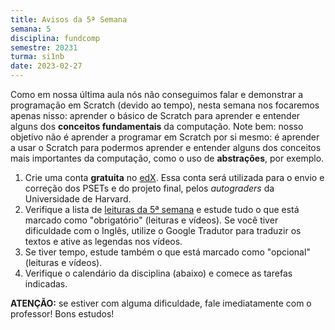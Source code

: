 ```yaml
---
title: Avisos da 5ª Semana
semana: 5
disciplina: fundcomp
semestre: 20231
turma: si1nb
date: 2023-02-27
---
```


Como em nossa última aula nós não conseguimos falar e demonstrar a programação
em Scratch (devido ao tempo), nesta semana nos focaremos apenas nisso: aprender
o básico de Scratch para aprender e entender alguns dos **conceitos
fundamentais** da computação. Note bem: nosso objetivo não é aprender a
programar em Scratch por si mesmo: é aprender a usar o Scratch para podermos
aprender e entender alguns dos conceitos mais importantes da computação, como o
uso de **abstrações**, por exemplo.

1. Crie uma conta **gratuita** no [edX](https://www.edx.org). Essa conta
   será utilizada para o envio e correção dos PSETs e do projeto final,
   pelos *autograders* da Universidade de Harvard.
1. Verifique a lista de [leituras da 5ª semana](/disciplinas/fundamentos_computacao/leituras/#l5sem)
   e estude tudo o que está marcado como "obrigatório" (leituras e vídeos).
   Se você tiver dificuldade com o Inglês, utilize o Google Tradutor para
   traduzir os textos e ative as legendas nos vídeos.
1. Se tiver tempo, estude também o que está marcado como "opcional"
   (leituras e vídeos).
1. Verifique o calendário da disciplina (abaixo) e comece as tarefas
   indicadas.

**ATENÇÃO:** se estiver com alguma dificuldade, fale imediatamente com
o professor! Bons estudos!
